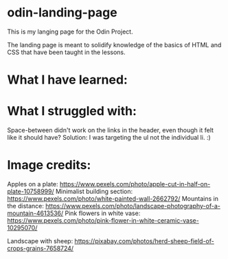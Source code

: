 # odin-landing-page

This is my langing page for the Odin Project. 

The landing page is meant to solidify knowledge of the basics of HTML and CSS that have been taught in the lessons. 

# What I have learned: 

# What I struggled with: 
Space-between didn't work on the links in the header, even though it felt like it should have? Solution: I was targeting the ul not the individual li. :) 

# Image credits: 
Apples on a plate: https://www.pexels.com/photo/apple-cut-in-half-on-plate-10758999/
Minimalist building section: https://www.pexels.com/photo/white-painted-wall-2662792/
Mountains in the distance: https://www.pexels.com/photo/landscape-photography-of-a-mountain-4613536/
Pink flowers in white vase: https://www.pexels.com/photo/pink-flower-in-white-ceramic-vase-10295070/

Landscape with sheep: https://pixabay.com/photos/herd-sheep-field-of-crops-grains-7658724/

